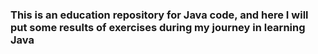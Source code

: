 <h3>This is an education repository for Java code, and here I will put some results of exercises during my journey in learning Java</h3>